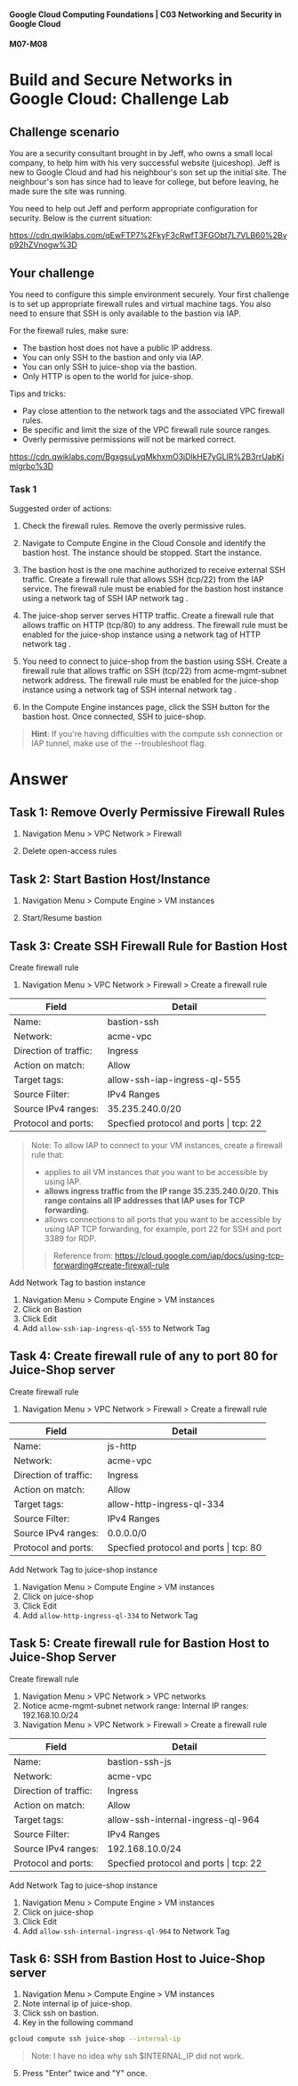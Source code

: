 #### Google Cloud Computing Foundations | C03 Networking and Security in Google Cloud
#### M07-M08

# Build and Secure Networks in Google Cloud: Challenge Lab

## Challenge scenario
You are a security consultant brought in by Jeff, who owns a small local company, to help him with his very successful website (juiceshop). Jeff is new to Google Cloud and had his neighbour's son set up the initial site. The neighbour's son has since had to leave for college, but before leaving, he made sure the site was running.

You need to help out Jeff and perform appropriate configuration for security. Below is the current situation:

https://cdn.qwiklabs.com/qEwFTP7%2FkyF3cRwfT3FGObt7L7VLB60%2Bvp92hZVnogw%3D

## Your challenge
You need to configure this simple environment securely. Your first challenge is to set up appropriate firewall rules and virtual machine tags. You also need to ensure that SSH is only available to the bastion via IAP.

For the firewall rules, make sure:
- The bastion host does not have a public IP address.
- You can only SSH to the bastion and only via IAP.
- You can only SSH to juice-shop via the bastion.
- Only HTTP is open to the world for juice-shop.

Tips and tricks:
- Pay close attention to the network tags and the associated VPC firewall rules.
- Be specific and limit the size of the VPC firewall rule source ranges.
- Overly permissive permissions will not be marked correct.

https://cdn.qwiklabs.com/BgxgsuLyqMkhxmO3jDlkHE7yGLIR%2B3rrUabKimlgrbo%3D

### Task 1
Suggested order of actions:

1. Check the firewall rules. Remove the overly permissive rules.

2. Navigate to Compute Engine in the Cloud Console and identify the bastion host. The instance should be stopped. Start the instance.

3. The bastion host is the one machine authorized to receive external SSH traffic. Create a firewall rule that allows SSH (tcp/22) from the IAP service. The firewall rule must be enabled for the bastion host instance using a network tag of SSH IAP network tag .

4. The juice-shop server serves HTTP traffic. Create a firewall rule that allows traffic on HTTP (tcp/80) to any address. The firewall rule must be enabled for the juice-shop instance using a network tag of HTTP network tag .

5. You need to connect to juice-shop from the bastion using SSH. Create a firewall rule that allows traffic on SSH (tcp/22) from acme-mgmt-subnet network address. The firewall rule must be enabled for the juice-shop instance using a network tag of SSH internal network tag .

6. In the Compute Engine instances page, click the SSH button for the bastion host. Once connected, SSH to juice-shop.

> **Hint**: If you're having difficulties with the compute ssh connection or IAP tunnel, make use of the --troubleshoot flag.

# Answer

## Task 1: Remove Overly Permissive Firewall Rules
1. Navigation Menu > VPC Network > Firewall

2. Delete open-access rules

## Task 2: Start Bastion Host/Instance
1. Navigation Menu > Compute Engine > VM instances

2. Start/Resume bastion

## Task 3: Create SSH Firewall Rule for Bastion Host
Create firewall rule 
1. Navigation Menu > VPC Network > Firewall > Create a firewall rule

| Field | Detail |
| ---- | ---- |
| Name: | bastion-ssh |
| Network: | acme-vpc |
| Direction of traffic: | Ingress |
| Action on match: | Allow |
| Target tags: | allow-ssh-iap-ingress-ql-555 |
| Source Filter: | IPv4 Ranges |
| Source IPv4 ranges: | 35.235.240.0/20 |
| Protocol and ports: | Specfied protocol and ports \| tcp: 22 |

> Note: To allow IAP to connect to your VM instances, create a firewall rule that:
> - applies to all VM instances that you want to be accessible by using IAP.
> - **allows ingress traffic from the IP range 35.235.240.0/20. This range contains all IP addresses that IAP uses for TCP forwarding.**
> - allows connections to all ports that you want to be accessible by using IAP TCP forwarding, for example, port 22 for SSH and port 3389 for RDP.
>> Reference from: https://cloud.google.com/iap/docs/using-tcp-forwarding#create-firewall-rule


Add Network Tag to bastion instance
1. Navigation Menu > Compute Engine > VM instances
2. Click on Bastion
3. Click Edit
4. Add `allow-ssh-iap-ingress-ql-555` to Network Tag

## Task 4: Create firewall rule of any to port 80 for Juice-Shop server
Create firewall rule 
1. Navigation Menu > VPC Network > Firewall > Create a firewall rule

| Field | Detail |
| ---- | ---- |
| Name: | js-http |
| Network: | acme-vpc |
| Direction of traffic: | Ingress |
| Action on match: | Allow |
| Target tags: | allow-http-ingress-ql-334 |
| Source Filter: | IPv4 Ranges |
| Source IPv4 ranges: | 0.0.0.0/0 |
| Protocol and ports: | Specfied protocol and ports \| tcp: 80 |

Add Network Tag to juice-shop instance
1. Navigation Menu > Compute Engine > VM instances
2. Click on juice-shop
3. Click Edit
4. Add `allow-http-ingress-ql-334` to Network Tag

## Task 5: Create firewall rule for Bastion Host to Juice-Shop Server
Create firewall rule 
1. Navigation Menu > VPC Network > VPC networks
2. Notice acme-mgmt-subnet network range: Internal IP ranges: 192.168.10.0/24
3. Navigation Menu > VPC Network > Firewall > Create a firewall rule

| Field | Detail |
| ---- | ---- |
| Name: | bastion-ssh-js |
| Network: | acme-vpc |
| Direction of traffic: | Ingress |
| Action on match: | Allow |
| Target tags: | allow-ssh-internal-ingress-ql-964 |
| Source Filter: | IPv4 Ranges |
| Source IPv4 ranges: | 192.168.10.0/24 |
| Protocol and ports: | Specfied protocol and ports \| tcp: 22 |

Add Network Tag to juice-shop instance
1. Navigation Menu > Compute Engine > VM instances
2. Click on juice-shop
3. Click Edit
4. Add `allow-ssh-internal-ingress-ql-964` to Network Tag

## Task 6: SSH from Bastion Host to Juice-Shop server
1. Navigation Menu > Compute Engine > VM instances
2. Note internal ip of juice-shop.
3. Click ssh on bastion.
4. Key in the following command 
```bash
gcloud compute ssh juice-shop --internal-ip
```
> Note: I have no idea why ssh $INTERNAL_IP did not work.
5. Press "Enter" twice and "Y" once.
